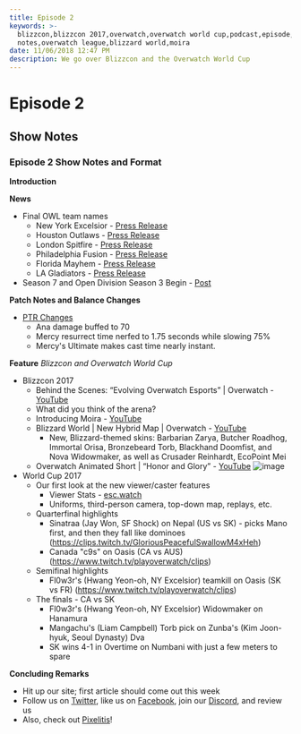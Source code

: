 ```yaml
---
title: Episode 2
keywords: >-
  blizzcon,blizzcon 2017,overwatch,overwatch world cup,podcast,episode,news,show
  notes,overwatch league,blizzard world,moira
date: 11/06/2018 12:47 PM
description: We go over Blizzcon and the Overwatch World Cup
---
```

# Episode 2

## Show Notes

### Episode 2 Show Notes and Format

**Introduction**

**News**
 * Final OWL team names 
   * New York Excelsior - [Press Release](http://blizz.ly/NYXL)
   * Houston Outlaws - [Press Release](https://overwatchleague.com/en-us/news/21164551)
   * London Spitfire - [Press Release](https://overwatchleague.com/en-us/news/21173802)
   * Philadelphia Fusion - [Press Release](https://overwatchleague.com/en-us/news/21173803)
   * Florida Mayhem - [Press Release](https://overwatchleague.com/en-us/news/21173801)
   * LA Gladiators - [Press Release](https://overwatchleague.com/en-us/news/21184890)
 * Season 7 and Open Division Season 3 Begin - [Post](https://playoverwatch.com/en-us/blog/21173548)


**Patch Notes and Balance Changes**
 * [PTR Changes](https://blizztrack.com/patch_notes/overwatch_ptr/41031)
   * Ana damage buffed to 70
   * Mercy resurrect time nerfed to 1.75 seconds while slowing 75%
   * Mercy's Ultimate makes cast time nearly instant.

**Feature** _Blizzcon and Overwatch World Cup_
 * Blizzcon 2017
   * Behind the Scenes: “Evolving Overwatch Esports” | Overwatch - [YouTube](https://youtu.be/AUPExXBfS1s)
   * What did you think of the arena?
   * Introducing Moira - [YouTube](https://www.youtube.com/watch?v=8tLopqeL9s8)
   * Blizzard World | New Hybrid Map | Overwatch - [YouTube](https://www.youtube.com/watch?v=Ii3Hce3_fOw)
     * New, Blizzard-themed skins: Barbarian Zarya, Butcher Roadhog, Immortal Orisa, Bronzebeard Torb, Blackhand Doomfist, and Nova Widowmaker, as well as Crusader Reinhardt, EcoPoint Mei
   * Overwatch Animated Short | “Honor and Glory” - [YouTube](https://www.youtube.com/watch?v=sQfk5HykiEk)
![image](/uploads/0049beb6cd94946a3bccbac02b8582e3/image.png)
 * World Cup 2017
   * Our first look at the new viewer/caster features  
     * Viewer Stats - [esc.watch](https://esc.watch/tournaments/ow/overwatch-world-cup-2017)
     * Uniforms, third-person camera, top-down map, replays, etc.
   * Quarterfinal highlights
     * Sinatraa (Jay Won, SF Shock) on Nepal (US vs SK) - picks Mano first, and then they fall like dominoes (https://clips.twitch.tv/GloriousPeacefulSwallowM4xHeh)
     * Canada "c9s" on Oasis (CA vs AUS) (https://www.twitch.tv/playoverwatch/clips)
   * Semifinal highlights
     * Fl0w3r's (Hwang Yeon-oh, NY Excelsior) teamkill on Oasis (SK vs FR) (https://www.twitch.tv/playoverwatch/clips)
   * The finals - CA vs SK
     * Fl0w3r's (Hwang Yeon-oh, NY Excelsior) Widowmaker on Hanamura
     * Mangachu's (Liam Campbell) Torb pick on Zunba's (Kim Joon-hyuk, Seoul Dynasty) Dva
     * SK wins 4-1 in Overtime on Numbani with just a few meters to spare

   

**Concluding Remarks**
  * Hit up our site; first article should come out this week
  * Follow us on [Twitter](https://twitter.com/MEKAcast), like us on [Facebook](https://fb.me/mekacast/), join our [Discord](https://discord.gg/VFG9Cug), and review us
  * Also, check out [Pixelitis](http://pixelitis.io/)!
